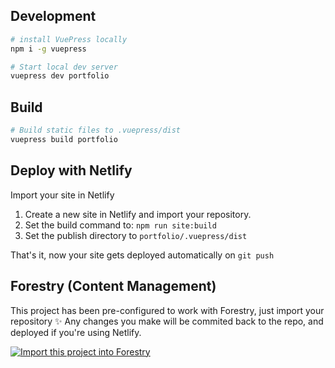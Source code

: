 ## Development

```bash
# install VuePress locally
npm i -g vuepress

# Start local dev server
vuepress dev portfolio
```

## Build

```bash
# Build static files to .vuepress/dist
vuepress build portfolio
```

## Deploy with Netlify

Import your site in Netlify

1. Create a new site in Netlify and import your repository.
2. Set the build command to: `npm run site:build`
3. Set the publish directory to `portfolio/.vuepress/dist`

That's it, now your site gets deployed automatically on `git push`

## Forestry (Content Management)

This project has been pre-configured to work with Forestry, just import your repository ✨
Any changes you make will be commited back to the repo, and deployed if you're using Netlify.

[![Import this project into Forestry](https://assets.forestry.io/import-to-forestryK.svg)](https://app.forestry.io/quick-start?repo=forestryio/portfolio-vuepress&provider=github&engine=vuepress)
